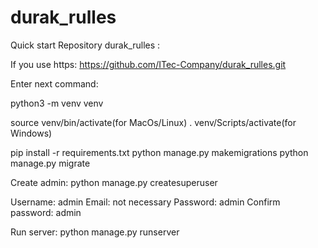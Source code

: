 # durak_rulles
Quick start
Repository durak_rulles :


If you use https: https://github.com/ITec-Company/durak_rulles.git

Enter next command:

python3 -m venv venv

source venv/bin/activate(for MacOs/Linux)
. venv/Scripts/activate(for Windows)

pip install -r requirements.txt
python manage.py makemigrations
python manage.py migrate

Create admin:
python manage.py createsuperuser

Username: admin
Email: not necessary
Password: admin
Confirm password: admin

Run server:
python manage.py runserver
